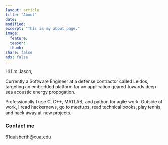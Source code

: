```yaml
---
layout: article
title: "About"
date: 
modified: 
excerpt: "This is my about page."
image:
  feature:
  teaser:
  thumb:
share: false
ads: false
---
```


Hi I'm Jason,

Currently a Software Engineer at a defense contractor called Leidos, targeting an embedded platform for an application geared towards deep sea acoustic energy propogation. 

Professionally I use C, C++, MATLAB, and python for agile work. Outside of work, I read hackernews, go to meetups, read technical books, play tennis, and hack away at new projects.

### Contact me

[61quisberth@cua.edu](mailto:61quisberth@cua.edu)
